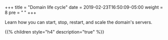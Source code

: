 +++
title = "Domain life cycle"
date = 2019-02-23T16:50:09-05:00
weight = 8
pre = "<b> </b>"
+++



Learn how you can start, stop, restart, and scale the domain's servers.

{{% children style="h4" description="true" %}}
